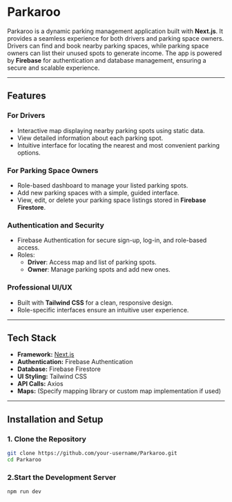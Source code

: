 # **Parkaroo**

Parkaroo is a dynamic parking management application built with **Next.js**. It provides a seamless experience for both drivers and parking space owners. Drivers can find and book nearby parking spaces, while parking space owners can list their unused spots to generate income. The app is powered by **Firebase** for authentication and database management, ensuring a secure and scalable experience.

---

## **Features**

### **For Drivers**  
- Interactive map displaying nearby parking spots using static data.  
- View detailed information about each parking spot.  
- Intuitive interface for locating the nearest and most convenient parking options.

### **For Parking Space Owners**  
- Role-based dashboard to manage your listed parking spots.  
- Add new parking spaces with a simple, guided interface.  
- View, edit, or delete your parking space listings stored in **Firebase Firestore**.  

### **Authentication and Security**  
- Firebase Authentication for secure sign-up, log-in, and role-based access.  
- Roles:  
  - **Driver**: Access map and list of parking spots.  
  - **Owner**: Manage parking spots and add new ones.  

### **Professional UI/UX**  
- Built with **Tailwind CSS** for a clean, responsive design.  
- Role-specific interfaces ensure an intuitive user experience.

---

## **Tech Stack**

- **Framework:** [Next.js](https://nextjs.org/)  
- **Authentication:** Firebase Authentication  
- **Database:** Firebase Firestore  
- **UI Styling:** Tailwind CSS  
- **API Calls:** Axios  
- **Maps:** (Specify mapping library or custom map implementation if used)  

---

## **Installation and Setup**

### **1. Clone the Repository**
```bash
git clone https://github.com/your-username/Parkaroo.git
cd Parkaroo
```

### **2.Start the Development Server**
```bash
npm run dev
